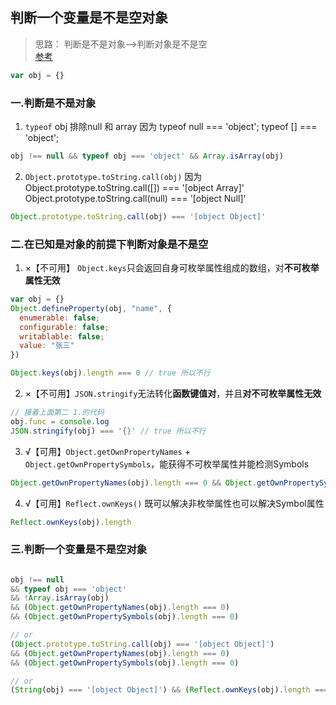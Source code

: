 ## 判断一个变量是不是空对象
> 思路： 判断是不是对象-->判断对象是不是空  
> [参考](https://juejin.cn/post/6844903890228346893)

```js
var obj = {}
```
### 一.判断是不是对象

1. `typeof` obj 排除null 和 array 因为 
typeof null === 'object'; 
typeof [] === 'object';
```js
obj !== null && typeof obj === 'object' && Array.isArray(obj)
```

2. `Object.prototype.toString.call(obj)` 因为 
Object.prototype.toString.call([]) === '[object Array]'
Object.prototype.toString.call(null) === '[object Null]'
```js
Object.prototype.toString.call(obj) === '[object Object]'
```

### 二.在已知是对象的前提下判断对象是不是空

1. ×【不可用】 `Object.keys`只会返回自身可枚举属性组成的数组，对**不可枚举属性无效**
```js
var obj = {}
Object.defineProperty(obj, "name", {
  enumerable: false;
  configurable: false;
  writablable: false;
  value: "张三"
})

Object.keys(obj).length === 0 // true 所以不行
```

2. ×【不可用】`JSON.stringify`无法转化**函数键值对**，并且**对不可枚举属性无效**
```js
// 接着上面第二 1.的代码
obj.func = console.log
JSON.stringify(obj) === '{}' // true 所以不行
```

3. √【可用】`Object.getOwnPropertyNames` + `Object.getOwnPropertySymbols`，能获得不可枚举属性并能检测Symbols
```js
Object.getOwnPropertyNames(obj).length === 0 && Object.getOwnPropertySymbols(obj).length === 0
```

4. √【可用】`Reflect.ownKeys()` 既可以解决非枚举属性也可以解决Symbol属性
```js
Reflect.ownKeys(obj).length
```

### 三.判断一个变量是不是空对象
```js

obj !== null
&& typeof obj === 'object'
&& !Array.isArray(obj)
&& (Object.getOwnPropertyNames(obj).length === 0)
&& (Object.getOwnPropertySymbols(obj).length === 0)

// or
(Object.prototype.toString.call(obj) === '[object Object]')
&& (Object.getOwnPropertyNames(obj).length === 0)
&& (Object.getOwnPropertySymbols(obj).length === 0)

// or
(String(obj) === '[object Object]') && (Reflect.ownKeys(obj).length === 0)


```